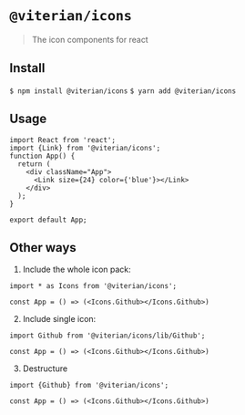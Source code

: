 # `@viterian/icons`

> The icon components for react

## Install
```$ npm install @viterian/icons```
```$ yarn add @viterian/icons```

## Usage
```
import React from 'react';
import {Link} from '@viterian/icons';
function App() {
  return (
    <div className="App">
      <Link size={24} color={'blue'}></Link>
    </div>
  );
}

export default App;
```

## Other ways

1. Include the whole icon pack:
```
import * as Icons from '@viterian/icons';

const App = () => (<Icons.Github></Icons.Github>)
```

2. Include single icon:
```
import Github from '@viterian/icons/lib/Github';

const App = () => (<Icons.Github></Icons.Github>)
```

3. Destructure
```
import {Github} from '@viterian/icons';

const App = () => (<Icons.Github></Icons.Github>)
```